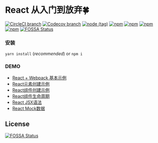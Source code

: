 # React 从入门到放弃🍀

[![CircleCI branch](https://img.shields.io/circleci/project/github/singcl/mhd-react/master.svg?style=flat-square)](https://circleci.com/gh/singcl)
[![Codecov branch](https://img.shields.io/codecov/c/github/singcl/mhd-react/master.svg?style=flat-square)](https://circleci.com/gh/singcl)
[![node (tag)](https://img.shields.io/node/v/mhd-react/latest.svg?style=flat-square)](https://nodejs.org/)
[![npm](https://img.shields.io/npm/v/mhd-react.svg?style=flat-square)](https://www.npmjs.com/package/mhd-react)
[![npm](https://img.shields.io/npm/dy/mhd-react.svg?style=flat-square)](https://www.npmjs.com/package/mhd-react)
[![npm](https://img.shields.io/npm/dm/mhd-react.svg?style=flat-square)](https://www.npmjs.com/package/mhd-react)
[![npm](https://img.shields.io/npm/dw/mhd-react.svg?style=flat-square)](https://www.npmjs.com/package/mhd-react)
[![FOSSA Status](https://app.fossa.io/api/projects/git%2Bgithub.com%2Fsingcl%2Fmhd-react.svg?type=shield)](https://app.fossa.io/projects/git%2Bgithub.com%2Fsingcl%2Fmhd-react?ref=badge_shield)

### 安装
`yarn install` (*recommended*) or `npm i`
### DEMO
- [React + Webpack 基本示例](./demo/demo00-webpack/)
- [React元素创建示例](./demo/demo01-React元素/)
- [React组件创建示例](./demo/demo02-React组件/)
- [React组件生命周期](./demo/demo03-React生命周期/)
- [React JSX语法](./demo/demo04-React_JSX/)
- [React Mock数据](./demo/demo05-React_Mock/)

## License
[![FOSSA Status](https://app.fossa.io/api/projects/git%2Bgithub.com%2Fsingcl%2Fmhd-react.svg?type=large)](https://app.fossa.io/projects/git%2Bgithub.com%2Fsingcl%2Fmhd-react?ref=badge_large)